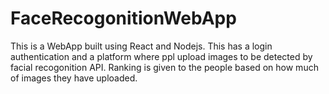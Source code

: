 # FaceRecogonitionWebApp
This is a WebApp built using React and Nodejs. This has a login authentication and a platform where ppl upload images to be detected by facial recogonition API. Ranking is given to the people based on how much of images they have uploaded.
